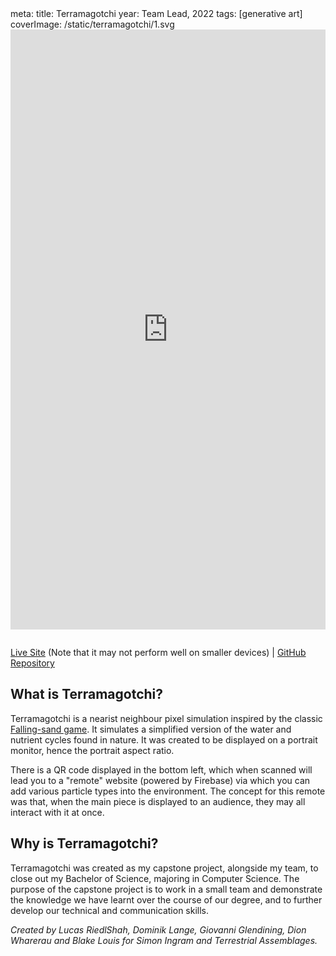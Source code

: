 <route lang="yaml">
meta:
  title: Terramagotchi
  year: Team Lead, 2022
  tags: [generative art]
  coverImage: /static/terramagotchi/1.svg
</route>

<iframe
  frameborder="0"
  src="https://terramagotchi.web.app/"
  title="Terramagotchi App"
  style="
    justify-self: center;
    width: 100%;
    height: 80vh;
    max-height: 100vw;
    color-scheme: initial;
    margin-bottom: 1em;
  "
>
  <a href="https://terramagotchi.web.app/">terramagotchi.web.app</a>
</iframe>

[Live Site](https://terramagotchi.web.app/) (Note that it may not perform well on smaller devices) |
[GitHub Repository](https://github.com/generatively/terramagotchi)

## What is Terramagotchi?

Terramagotchi is a nearist neighbour pixel simulation inspired by the classic [Falling-sand game](https://en.wikipedia.org/wiki/Falling-sand_game). It simulates a simplified version of the water and nutrient cycles found in nature. It was created to be displayed on a portrait monitor, hence the portrait aspect ratio.

There is a QR code displayed in the bottom left, which when scanned will lead you to a "remote" website (powered by Firebase) via which you can add various particle types into the environment. The concept for this remote was that, when the main piece is displayed to an audience, they may all interact with it at once.

## Why is Terramagotchi?

Terramagotchi was created as my capstone project, alongside my team, to close out my Bachelor of Science, majoring in Computer Science. The purpose of the capstone project is to work in a small team and demonstrate the knowledge we have learnt over the course of our degree, and to further develop our technical and communication skills.

_Created by Lucas RiedlShah, Dominik Lange, Giovanni Glendining, Dion Wharerau and Blake Louis for Simon Ingram and Terrestrial Assemblages._
